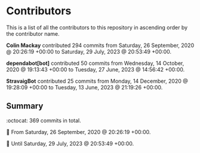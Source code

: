 # Contributors

This is a list of all the contributors to this repository in ascending order by the contributor name.

**Colin Mackay** contributed 294 commits from Saturday, 26 September, 2020 @ 20:26:19 +00:00 to Saturday, 29 July, 2023 @ 20:53:49 +00:00.

**dependabot[bot]** contributed 50 commits from Wednesday, 14 October, 2020 @ 19:13:43 +00:00 to Tuesday, 27 June, 2023 @ 14:56:42 +00:00.

**StravaigBot** contributed 25 commits from Monday, 14 December, 2020 @ 19:28:09 +00:00 to Tuesday, 13 June, 2023 @ 21:19:26 +00:00.

## Summary

:octocat: 369 commits in total.

:date: From Saturday, 26 September, 2020 @ 20:26:19 +00:00.

:date: Until Saturday, 29 July, 2023 @ 20:53:49 +00:00.

